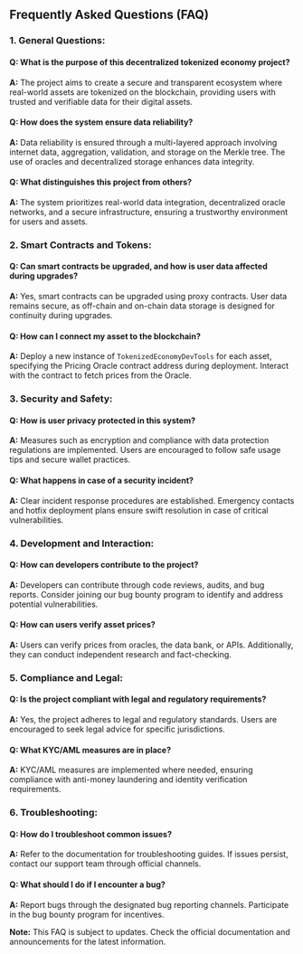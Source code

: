 ## Frequently Asked Questions (FAQ)

### 1. **General Questions:**

#### Q: What is the purpose of this decentralized tokenized economy project?
**A:** The project aims to create a secure and transparent ecosystem where real-world assets are tokenized on the blockchain, providing users with trusted and verifiable data for their digital assets.

#### Q: How does the system ensure data reliability?
**A:** Data reliability is ensured through a multi-layered approach involving internet data, aggregation, validation, and storage on the Merkle tree. The use of oracles and decentralized storage enhances data integrity.

#### Q: What distinguishes this project from others?
**A:** The system prioritizes real-world data integration, decentralized oracle networks, and a secure infrastructure, ensuring a trustworthy environment for users and assets.

### 2. **Smart Contracts and Tokens:**

#### Q: Can smart contracts be upgraded, and how is user data affected during upgrades?
**A:** Yes, smart contracts can be upgraded using proxy contracts. User data remains secure, as off-chain and on-chain data storage is designed for continuity during upgrades.

#### Q: How can I connect my asset to the blockchain?
**A:** Deploy a new instance of `TokenizedEconomyDevTools` for each asset, specifying the Pricing Oracle contract address during deployment. Interact with the contract to fetch prices from the Oracle.

### 3. **Security and Safety:**

#### Q: How is user privacy protected in this system?
**A:** Measures such as encryption and compliance with data protection regulations are implemented. Users are encouraged to follow safe usage tips and secure wallet practices.

#### Q: What happens in case of a security incident?
**A:** Clear incident response procedures are established. Emergency contacts and hotfix deployment plans ensure swift resolution in case of critical vulnerabilities.

### 4. **Development and Interaction:**

#### Q: How can developers contribute to the project?
**A:** Developers can contribute through code reviews, audits, and bug reports. Consider joining our bug bounty program to identify and address potential vulnerabilities.

#### Q: How can users verify asset prices?
**A:** Users can verify prices from oracles, the data bank, or APIs. Additionally, they can conduct independent research and fact-checking.

### 5. **Compliance and Legal:**

#### Q: Is the project compliant with legal and regulatory requirements?
**A:** Yes, the project adheres to legal and regulatory standards. Users are encouraged to seek legal advice for specific jurisdictions.

#### Q: What KYC/AML measures are in place?
**A:** KYC/AML measures are implemented where needed, ensuring compliance with anti-money laundering and identity verification requirements.

### 6. **Troubleshooting:**

#### Q: How do I troubleshoot common issues?
**A:** Refer to the documentation for troubleshooting guides. If issues persist, contact our support team through official channels.

#### Q: What should I do if I encounter a bug?
**A:** Report bugs through the designated bug reporting channels. Participate in the bug bounty program for incentives.

**Note:** This FAQ is subject to updates. Check the official documentation and announcements for the latest information.